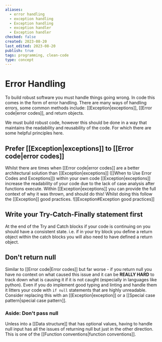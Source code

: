 ```yaml
---
aliases:
  - error handling
  - exception handling
  - Exception handling
  - exception handler
  - Exception handler
checked: false
created: 2023-08-20
last_edited: 2023-08-20
publish: true
tags: programming, clean-code
type: concept
---
```

# Error Handling

To build robust software you must handle things going wrong. In code this comes in the form of error handling. There are many ways of handling errors, some common methods include: [[Exception|exceptions]], [[Error code|error codes]], and return objects.

We must build robust code, however this should be done in a way that maintains the readability and reusability of the code. For which there are some helpful principles here.

## Prefer [[Exception|exceptions]] to [[Error code|error codes]]

Whilst there are times when [[Error code|error codes]] are a better architectural solution than [[Exception|exceptions]] ([[When to Use Error Codes and Exceptions]]) within your own code [[Exception|exceptions]] increase the readability of your code due to the lack of case analysis after functions execute. Within [[Exception|exceptions]] you can provide the full context of why it was thrown, and should do this! Whilst doing this follow the [[Exception]] good practices.
![[Exception#Exception good practices]]

## Write your Try-Catch-Finally statement first

At the end of the Try and Catch blocks if your code is continuing on you should have a consistent state. i.e. if in your try block you define a return object within the catch blocks you will also need to have defined a return object.

## Don't return null

Similar to [[Error code|Error codes]] but far worse - if you return null you have no context on what caused this issue and it can be **REALLY HARD** to track down what is causing it if it is not caught (especially in languages like python). Even if you do implement good typing and linting and handle them it litters your code with `if null` statements that are highly unreadable. Consider replacing this with an [[Exception|exception]] or a [[Special case pattern|special case pattern]].

### Aside: Don't pass null

Unless into a [[Data structure]] that has optional values, having to handle null input has all the issues of returning null but just in the other direction. This is one of the [[Function conventions|function conventions]].


